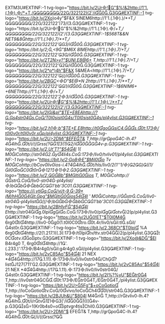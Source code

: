 EXTM3U#EXTINF:-1 tvg-logo="https://bit.ly/2Ur!"$%!&2http://1'1.(.1)./*+T,//22/322122)(2'/i0.3#EXTINF:-1 tvg-logo="https://bit.ly/2Xo)o4y"$F&X 5INEM6http://1'1.(.1).)/*+T,//22/322122')73/(3.3#EXTINF:-1 tvg-logo="https://bit.ly/2Ur!"$%!&2http://1'1.(.1)./*+T,//22/322122)(2'/(3.3#EXTINF:-1$568T&&N NET9&8http://1'1.(.1).7/*+T,//22/322122'3/i0.3#EXTINF:-1 tvg-logo="https://bit.ly/2;,<9"$M6X *8IMEhttp://1'1.(.1).7/*+T,//22/322122'3/i0.3#EXTINF:-1 tvg-logo="https://bit.ly/2T2N>v?"$UNI,E8@6+ T,http://1'1.(.1).7/*+T,//22/322122'2/i0.3#EXTINF:-1 tvg-logo="https://bit.ly/2*p*)4h"$F&X 5&MEA<http://1'1.(.1).7/*+T,//22/322122'((/i0.3#EXTINF:-1 tvg-logo="https://bit.ly/2BC<D"$E@*N 2http://1'1.(.1).7/*+T,//22/322122'1/i0.3#EXTINF:-1$6NIM6+ *+6NEThttp://1'1.(.1)./*+T,//22/322122'23/i0.3#EXTINF:-1 tvg-logo="https://bit.ly/2Ur!"$%!&2http://1'1.(.1).'/*+T,//22/322122)(2'/(3.3#EXTINF:-1 tvg-logo="https://bit.ly/2Ii&pI"$TE+E8EAhttp://?.s4str04s.Co/T0l0sist04s/T0l0sist04s/pl4ylist.3#EXTINF:-1 tvg-logo="https://bit.ly/2,h1;b"$TE+E,E8http://t0gosiC4.s.0t:173/t0l0v0r/t0l0v0r.sp/pl4ylist.3#EXTINF:-1 tvg-logo="https://bit.ly/2U>2DMi"$EFET& T,http://grpo4C-lh.4?44ih.0t/i/((rss(?13(1)2/i04v-p.3#EXTINF:-1 tvg-logo="https://bit.ly/2,Ut'T?"$544l 1( M0iCohttp://str042.y4li4s.Co:173/liv0/tvliv01/pl4ylist.3#EXTINF:-1 tvg-logo="https://bit.ly/2;Go8E"$Mil0io Tv M0iCohttp://bCov0liv0ios-i.4?44ih.0t/hls/liv0/2(1''1/)2)((1/il0ioC0t0r12?1)2.3#EXTINF:-1 tvg-logo="https://bit.ly/2,GBb"$Mlti0ios T, M0iCohttp://str.Co/liv0-str04-pl4ylist/)bbbbC1'bb'3C01.3#EXTINF:-1 tvg-logo="https://i.ytig.Co/vi/t-9,-39*(M/hH04lt.Gpg"$Mlti0ios544l ' M0iCohttp://str.Co/liv0-str04-pl4ylist((/)bbbbC1'bb'3C01.3#EXTINF:-1 tvg-logo="https://bit.ly/2BHlvF"$544l E*http://str04ig.0lpigio.Co:173/liv0/pigiotv)2(p/pl4ylist.3#EXTINF:-1 tvg-logo="https://bit.ly/2U0!ET"$T0l0M4 6rg0ti4http://liv0-0g0(1.t0l0C0tro.0t.4r/liv0/sil:tl.sil/4st0r.3#EXTINF:-1 tvg-logo="https://bit.ly/2,368Ct"$T0lpi %A 6rg0ti4http://2(1.217.1((.3(:173/t0lpitv/ttv.str04)2(p/pl4ylist.3t0Cotv.ioiptv.3#EXTINF:-1 tvg-logo="https://bit.ly/2Xo@&D"$El B4r4g0 T, 6rg0ti4http://1'.(.233.)':173/B4r4g0/sil:g4r4g0.sil/pl4ylist.3#EXTINF:-1 tvg-logo="https://bit.ly/2vC85Ao"$544l 21 NEX *444http://17.1.11).:173/liv0/liv0str04/Ch?listJ127(711'2.3#EXTINF:-1 tvg-logo="https://bit.ly/2vC85Ao"$544l 21 NEX *444http://17.1.11).:173/liv0/liv0str04/4st0r.3#EXTINF:-1 tvg-logo="https://bit.ly/2I%?%yU"$Etr04 T,http://liv0str04C.0t:173/Etr04T,/Etr04T,/pl4ylist.3#EXTINF:-1 tvg-logo="https://bit.ly/2U>5Fg"$+oCootio T,http://loCootiotv.Co/0vivo/loCoCh40l/str04.3#EXTINF:-1 tvg-logo="https://bit.ly/2BJUh&U"$804l M4ri T,http://rtvliv0-lh.4?44ih.0t/i/rtv113('/i01(((4v-p.3s=1(Kr0b4s0=oiptvgr4tisChil0.3#EXTINF:-1 tvg-logo="https://bit.ly/2U>2DMi"$ EFET& T,http://grpo4C-lh.4?44ih.0t:(/i/((rss(?
